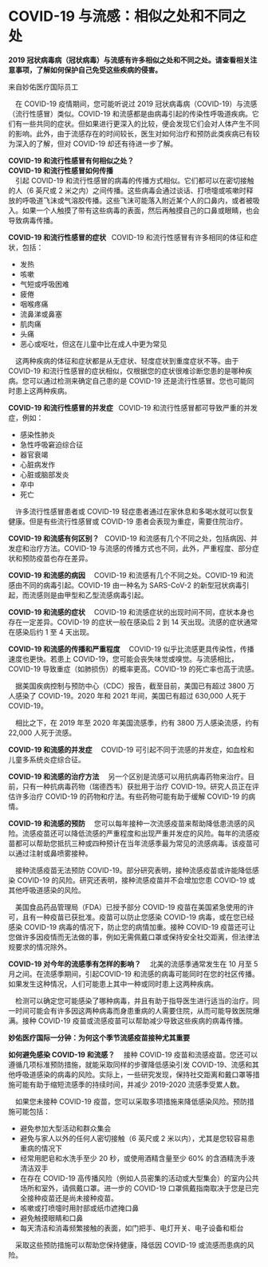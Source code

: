 # COVID-19 与流感：相似之处和不同之处

**2019 冠状病毒病（冠状病毒）与流感有许多相似之处和不同之处。请查看相关注意事项，了解如何保护自己免受这些疾病的侵害。**

来自妙佑医疗国际员工

&emsp;在 COVID-19 疫情期间，您可能听说过 2019 冠状病毒病（COVID-19）与流感（流行性感冒）类似。COVID-19 和流感都是由病毒引起的传染性呼吸道疾病。它们有一些共同的症状。但如果进行更深入的比较，便会发现它们会对人体产生不同的影响。此外，由于流感存在的时间较长，医生对如何治疗和预防此类疾病已有较为深入的了解，但对 COVID-19 却还有待进一步了解。 <br>

**COVID-19 和流行性感冒有何相似之处？**<br>
**COVID-19 和流行性感冒如何传播**  <br>
&emsp;引起 COVID-19 和流行性感冒的病毒的传播方式相似。它们都可以在密切接触的人（6 英尺或 2 米之内）之间传播。这些病毒会通过谈话、打喷嚏或咳嗽时释放的呼吸道飞沫或气溶胶传播。这些飞沫可能落入附近某个人的口鼻内，或者被吸入。如果一个人触摸了带有这些病毒的表面，然后再触摸自己的口鼻或眼睛，也会导致病毒传播。<br>

**COVID-19 和流行性感冒的症状**
&ensp;COVID-19 和流行性感冒有许多相同的体征和症状，包括：
- 发热
- 咳嗽
- 气短或呼吸困难
- 疲倦
- 咽喉疼痛
- 流鼻涕或鼻塞
- 肌肉痛
- 头痛
- 恶心或呕吐，但这在儿童中比在成人中更为常见

&emsp;这两种疾病的体征和症状都是从无症状、轻度症状到重度症状不等。由于 COVID-19 和流行性感冒的症状相似，仅根据您的症状很难诊断您患的是哪种疾病。您可以通过检测来确定自己患的是 COVID-19 还是流行性感冒。您也可能同时患上这两种疾病。

**COVID-19 和流行性感冒的并发症**
&ensp;COVID-19 和流行性感冒都可导致严重的并发症，例如：
- 感染性肺炎
- 急性呼吸窘迫综合征
- 器官衰竭
- 心脏病发作
- 心脏或脑部发炎
- 卒中
- 死亡

&emsp;许多流行性感冒患者或 COVID-19 轻症患者通过在家休息和多喝水就可以恢复健康。但是有些流行性感冒或 COVID-19 患者会表现为重症，需要住院治疗。

**COVID-19 和流感有何区别？**
&ensp;COVID-19 和流感有几个不同之处，包括病因、并发症和治疗方法。COVID-19 与流感的传播方式也不同，此外，严重程度、部分症状和预防疫苗也存在差异。

**COVID-19 和流感的病因**
&emsp;COVID-19 和流感有几个不同之处。COVID-19 和流感由不同的病毒引起。COVID-19 由一种名为 SARS-CoV-2 的新型冠状病毒引起，而流感则是由甲型和乙型流感病毒引起。

**COVID-19 和流感的症状**
&emsp;COVID-19 和流感症状的出现时间不同，症状本身也存在一定差异。COVID-19 的症状一般在感染后 2 到 14 天出现。流感的症状通常在感染后约 1 至 4 天出现。

**COVID-19 和流感的传播和严重程度**
&emsp;COVID-19 似乎比流感更具传染性，传播速度也更快。若患上 COVID-19，您可能会丧失味觉或嗅觉。与流感相比，COVID-19 导致重症（如肺损伤）的概率更高。COVID-19 的死亡率也高于流感。

&emsp;据美国疾病控制与预防中心（CDC）报告，截至目前，美国已有超过 3800 万人感染了 COVID-19。2020 年和 2021 年间，美国已有超过 630,000 人死于 COVID-19。

&emsp;相比之下，在 2019 年至 2020 年美国流感季，约有 3800 万人感染流感，约有 22,000 人死于流感。

**COVID-19 和流感的并发症**
&emsp;COVID-19 可引起不同于流感的并发症，如血栓和儿童多系统炎症综合征。

**COVID-19 和流感的治疗方法**
&emsp;另一个区别是流感可以用抗病毒药物来治疗。目前，只有一种抗病毒药物（瑞德西韦）获批用于治疗 COVID-19。研究人员正在评估许多治疗 COVID-19 的药物和疗法。有些药物可能有助于缓解 COVID-19 的病情。

**COVID-19 和流感的预防**
&emsp;您可以每年接种一次流感疫苗来帮助降低患流感的风险。流感疫苗还可以降低流感的严重程度和出现严重并发症的风险。每年的流感疫苗都可以帮助您抵抗三种或四种预计在当年流感季最为常见的流感病毒。该疫苗可以通过注射或鼻喷雾接种。

&emsp;接种流感疫苗无法预防 COVID-19。部分研究表明，接种流感疫苗或许能降低感染 COVID-19 的风险。研究还表明，接种流感疫苗并不会增加您患 COVID-19 或其他呼吸道感染的风险。

&emsp;美国食品药品管理局（FDA）已授予部分 COVID-19 疫苗在美国紧急使用的许可，且有一种疫苗已获批准。疫苗可以防止您感染 COVID-19 病毒，或在您已经感染 COVID-19 病毒的情况下，防止您的病情加重。接种 COVID-19 疫苗还可让您做许多因疫情而无法做的事，例如无需佩戴口罩或保持安全社交距离，但法律法规要求的情况除外。

**COVID-19 对今年的流感季有怎样的影响？**
&emsp;北美的流感季通常发生在 10 月至 5 月之间。在流感季期间，引起COVID-19 和流感的病毒可能同时在您的社区传播。如果发生这种情况，人们可能患上其中一种或同时患上这两种疾病。

&emsp;检测可以确定您可能感染了哪种病毒，并且有助于指导医生进行适当的治疗。同一时间可能会有许多因这两种病毒而身患重病的人需要住院，从而可能导致医院爆满。接种 COVID-19 疫苗或流感疫苗可以帮助减少导致这些疾病的病毒传播。

**妙佑医疗国际一分钟：为何这个季节流感疫苗接种尤其重要**

**如何避免感染 COVID-19 和流感？**
&emsp;接种 COVID-19 疫苗和流感疫苗。您还可以遵循几项标准预防措施，就能采取同样的步骤降低感染引发 COVID-19、流感和其他呼吸道感染的病毒的风险。实际上，一些研究发现，保持社交距离和戴口罩等措施可能有助于缩短流感季的持续时间，并减少 2019-2020 流感季受累人数。

&emsp;如果您未接种 COVID-19 疫苗，您可以采取多项措施来降低感染风险。预防措施可能包括：
- 避免参加大型活动和群众集会
- 避免与家人以外的任何人密切接触（6 英尺或 2 米以内），尤其是您较容易患重病的情况下
- 经常用肥皂和水洗手至少 20 秒，或使用酒精含量至少 60% 的含酒精洗手液清洁双手
- 在存在 COVID-19 高传播风险（例如人员密集的活动或大型集会）的室内公共场所和室外，请佩戴口罩。进一步的 COVID-19 口罩佩戴指南取决于您是已完全接种疫苗还是尚未接种疫苗。
- 咳嗽或打喷嚏时用肘部或纸巾遮掩口鼻
- 避免触摸眼睛和口鼻
- 每天清洁和消毒频繁接触的表面，如门把手、电灯开关、电子设备和柜台
  
&emsp;采取这些预防措施可以帮助您保持健康，降低因 COVID-19 或流感而患病的风险。